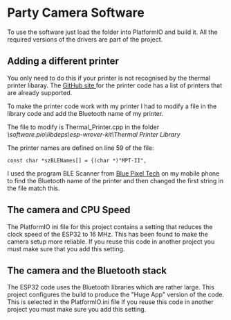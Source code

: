 # Party Camera Software

To use the software just load the folder into PlatformIO and build it. All the required versions of the drivers are part of the project. 
## Adding a different printer
You only need to do this if your printer is not recognised by the thermal printer libaray. The [GitHub site ](https://github.com/bitbank2/Thermal_Printer) for the printer code has a list of printers that are already supported. 

To make the printer code work with my printer I had to modify a file in the library code and add the Bluetooth name of my printer. 

 The file to modify is Thermal_Printer.cpp in the folder *\software\.pio\libdeps\esp-wrover-kit\Thermal Printer Library* 

The printer names are defined on line 59 of the file:

```
const char *szBLENames[] = {(char *)"MPT-II",
```

I used the program BLE Scanner from [Blue Pixel Tech](https://www.bluepixeltech.com) on my mobile phone to find the Bluetooth name of the printer and then changed the first string in the file match this. 
## The camera and CPU Speed
The PlatformIO ini file for this project contains a setting that reduces the clock speed of the ESP32 to 16 MHz. This has been found to make the camera setup more reliable. If you reuse this code in another project you must make sure that you add this setting.
## The camera and the Bluetooth stack
The ESP32 code uses the Bluetooth libraries which are rather large. This project configures the build to produce the "Huge App" version of the code. This is selected in the PlatformIO.ini file If you reuse this code in another project you must make sure you add this setting. 